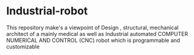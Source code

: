 # Industrial-robot
This repository make's a viewpoint of Design , structural, mechanical architect of a mainly medical as well as Industrial automated COMPUTER NUMERICAL AND CONTROL (CNC) robot which is programmable and customizable 

